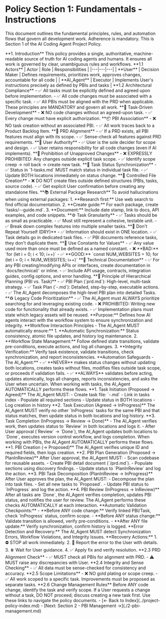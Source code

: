 # Policy Section 1: Fundamentals - Instructions

<critical>This document outlines the fundamental principles, rules, and automation flows that govern all development work. Adherence is mandatory.</critical>
<critical>This is Section 1 of the AI Coding Agent Project Policy.</critical>

<workflow>

<step n="1" goal="Understand Introduction, Roles, and Architecture">
    <action>
        **1. Introduction**
        This policy provides a single, authoritative, machine-readable source of truth for AI coding agents and humans. It ensures all work is governed by clear, unambiguous rules and workflows.
    </action>
    <action>
        **1.1 Actors**
        | Actor | Role | Responsibilities |
        |---|---|---|
        | **User** | Decision Maker | Defines requirements, prioritizes work, approves changes, accountable for all code |
        | **AI_Agent** | Executor | Implements User's instructions precisely as defined by PBIs and tasks |
    </action>
    <action>
        **1.2 Architectural Compliance**
        - ✅ All tasks must be explicitly defined and agreed upon before implementation.
        - ✅ All code changes must be associated with a specific task.
        - ✅ All PBIs must be aligned with the PRD when applicable.
    </action>
</step>

<step n="2" goal="Learn the Core Principles">
    <action>These principles are MANDATORY and govern all work.</action>
    <action>
        **🎯 Task-Driven Development**
        - ❌ NO code changes without an agreed-upon task.
        - ✅ Every change must have explicit authorization.
    </action>
    <action>
        **📦 PBI Association**
        - ❌ NO task creation without an associated PBI.
        - ✅ All work traces back to a Product Backlog Item.
    </action>
    <action>
        **📖 PRD Alignment**
        - ✅ If a PRD exists, all PBI features must align with its scope.
        - ✅ Sense-check all features against PRD requirements.
    </action>
    <action>
        **👤 User Authority**
        - ✅ User is the sole decider for scope and design.
        - ✅ User retains responsibility for all code changes (even if AI implements).
    </action>
    <action>
        **🚫 Prohibition of Unapproved Changes**
        - ❌ EXPRESSLY PROHIBITED: Any changes outside explicit task scope.
        - ✅ Identify scope creep → roll back → create new task.
    </action>
    <action>
        **🔄 Task Status Synchronization**
        - ✅ Status in `1-tasks.md` MUST match status in individual task file.
        - ✅ Update BOTH locations immediately on status change.
    </action>
    <action>
        **📄 Controlled File Creation**
        - ❌ DO NOT create files outside defined structures (PBIs, tasks, source code).
        - ✅ Get explicit User confirmation before creating any standalone files.
    </action>
</step>

<step n="3" goal="Follow Development Best Practices">
    <action>
        **📚 External Package Research**
        To avoid hallucinations when using external packages:
        1. **Research first:** Use web search to find official documentation.
        2. **Create guide:** For each package, create `tasks/<task-id>-<package>-guide.md`.
        3. **Document:** Include date stamp, link to docs, API examples, and code snippets.
    </action>
    <action>
        **⚙️ Task Granularity**
        - ✅ Tasks should be as small as practicable.
        - ✅ Must still represent a cohesive, testable unit.
        - ✅ Break down complex features into multiple smaller tasks.
    </action>
    <action>
        **🔁 Don't Repeat Yourself (DRY)**
        - ✅ Information should exist in ONE location.
        - ✅ Task details go in dedicated task files.
        - ✅ PBI documents reference tasks, they don't duplicate them.
    </action>
    <action>
        **🔢 Use Constants for Values**
        - ✅ Any value used more than once must be defined as a named constant.
        - ❌ **BAD:** `for (let i = 0; i < 10; i++)`
        - ✅ **GOOD:** `const NUM_WEBSITES = 10; for (let i = 0; i < NUM_WEBSITES; i++)`
    </action>
    <action>
        **📖 Technical Documentation**
        - ✅ For any PBI creating/modifying APIs or interfaces, create documentation in `docs/technical/` or inline.
        - ✅ Include API usage, contracts, integration guides, config options, and error handling.
    </action>
    <action>
        **🔁 Principle of Hierarchical Planning (PBI vs. Task)**
        - ✅ PBI Plan (`prd.md`): High-level, multi-task strategy.
        - ✅ Task Plan (`<ID>-<TaskNum>.md`): Detailed, step-by-step, executable actions.
        - ✅ The AI_Agent decomposes the high-level PBI plan into detailed Tasks.
    </action>
    <action>
        **♻️ Legacy Code Prioritization**
        - ✅ The AI_Agent must ALWAYS prioritize searching for and leveraging existing code.
        - ❌ PROHIBITED: Writing new code for functionality that already exists.
        - ✅ Implementation plans must state which legacy assets will be reused.
    </action>
</step>

<step n="4" goal="Understand AI Agent Automation Principles">
    <action>
        **Purpose:** Defines how AI agents interact with the workflow system to ensure synchronization and integrity.
    </action>
    <action>
        **Workflow Interaction Principles - The AI_Agent MUST automatically ensure:**
        1. **Automatic Synchronization:** Status consistency, atomic file updates, and history log maintenance.
        2. **Workflow State Management:** Follow defined state transitions, validate pre-conditions, execute actions, and log all changes.
        3. **Integrity Verification:** Verify task existence, validate transitions, check synchronization, and report inconsistencies.
    </action>
    <action>
        **Automation Safeguards - The AI_Agent:**
        - ✅ **NEVER** makes status changes without updating both locations, creates tasks without files, modifies files outside task scope, or proceeds if validation fails.
        - ✅ **ALWAYS** validates before acting, updates atomically, logs all changes, reports inconsistencies, and asks the User when uncertain.
    </action>
</step>

<step n="5" goal="Learn the AI Agent's Automated Task Management Flow">
    <action>When working with tasks, the AI_Agent AUTOMATICALLY performs these flows.</action>
    <action>
        **1. Task Initiation (Proposed → Agreed)**
        The AI_Agent MUST:
        - Create task file: `<PBI-ID>-<TASK-ID>.md`
        - Link in tasks index
        - Populate all required sections
        - Update status in BOTH locations
        - Log creation in history
    </action>
    <action>
        **2. Task Execution (Agreed → InProgress)**
        The AI_Agent MUST verify no other `InProgress` tasks for the same PBI and that status matches, then update status in both locations and log history.
    </action>
    <action>
        **3. Task Completion (InProgress → Review → Done)**
        - The AI_Agent verifies work, then updates status to `Review` in both locations and logs it.
        - After User approval (`Review` → `Done`), the AI_Agent updates both locations to `Done`, executes version control workflow, and logs completion.
    </action>
</step>

<step n="6" goal="Learn the AI Agent's Automated PBI Management Flow">
    <action>When working with PBIs, the AI_Agent AUTOMATICALLY performs these flows.</action>
    <action>
        **1. PBI Creation (→ Proposed)**
        The AI_Agent verifies unique ID and required fields, then logs creation.
    </action>
    <action>
        **2. PBI Plan Generation (Proposed → PlanInReview)**
        After User approval, the AI_Agent MUST:
        - Scan codebase for reusable assets.
        - Create PBI detail document (`<PBI-ID>/prd.md`).
        - Populate sections using discovery findings.
        - Update status to `PlanInReview` and log the action.
    </action>
    <action>
        **3. PBI Task Decomposition (PlanInReview → InProgress)**
        After User approves the plan, the AI_Agent MUST:
        - Decompose the plan into task files.
        - Set all new tasks to `Proposed`.
        - Update PBI status to `InProgress` and log the action.
    </action>
    <action>
        **4. PBI Review (InProgress → InReview)**
        After all tasks are `Done`, the AI_Agent verifies completion, updates PBI status, and notifies the user for review.
    </action>
</step>

<step n="7" goal="Understand AI Agent Validation and Error Handling">
    <action>The AI_Agent performs these checks AUTOMATICALLY at each interaction.</action>
    <action>
        **Automatic Validation Checkpoints:**
        - **Before ANY code change:** Verify linked PBI/Task, check `InProgress` status, confirm scope.
        - **Before ANY status change:** Validate transition is allowed, verify pre-conditions.
        - **After ANY file update:** Verify synchronization, confirm history is logged.
    </action>
    <action>
        **Error Detection and Recovery:**
        The AI_Agent MUST detect Synchronization Errors, Workflow Violations, and Integrity Issues.
        **Recovery Actions:**
        1. ⛔ STOP all work immediately.
        2. 📢 Report the error to the User with details.
        3. ⏸️ Wait for User guidance.
        4. ✅ Apply fix and verify resolution.
    </action>
</step>

<step n="8" goal="Adhere to Governance Rules">
    <action>
        **2.3 PRD Alignment Check**
        - ✅ MUST check all PBIs for alignment with PRD.
        - ⚠️ MUST raise any discrepancies with User.
    </action>
    <action>
        **2.4 Integrity and Sense Checking**
        - ✅ All data must be sense-checked for consistency and accuracy.
    </action>
    <action>
        **2.5 Scope Limitations**
        - ❌ NO gold plating or scope creep.
        - ✅ All work scoped to a specific task. Improvements must be proposed as separate tasks.
    </action>
    <action>
        **2.6 Change Management Rules**
        Before ANY code change, identify the task and verify scope. If a User requests a change without a task, DO NOT proceed; discuss creating a new task first.
    </action>
</step>

<step n="9" goal="Navigate Between Sections">
    <action>Use these links to navigate the policy documents.</action>
    <action>- [← Back to Index](../project-policy-index.md)</action>
    <action>- [Next: Section 2 - PBI Management →](./2-pbi-management.md)</action>
</step>

</workflow>